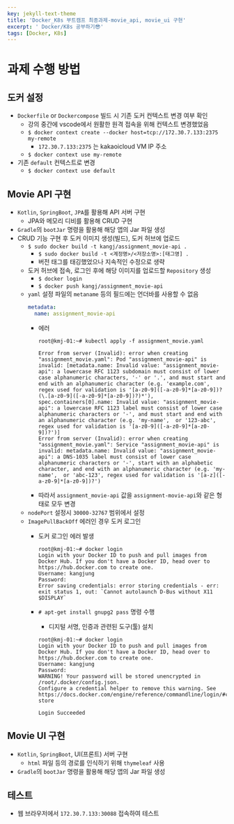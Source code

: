 ```yaml
---
key: jekyll-text-theme
title: 'Docker_K8s 부트캠프 최종과제-movie_api, movie_ui 구현'
excerpt: ' Docker/K8s 공부하기😎'
tags: [Docker, K8s]
---
```


# 과제 수행 방법

## 도커 설정
* `Dockerfile` or `Dockercompose` 빌드 시 기존 도커 컨텍스트 변경 여부 확인
  * 강의 중간에 vscode에서 원활한 원격 접속을 위해 컨텍스트 변경했었음
  * `$ docker context create --docker host=tcp://172.30.7.133:2375 my-remote`
    * `172.30.7.133:2375` 는 kakaoicloud VM IP 주소
  * `$ docker context use my-remote`
* 기존 `default` 컨텍스트로 변경
  * `$ docker context use default`

## Movie API 구현
* `Kotlin`, `SpringBoot`, `JPA`를 활용해 API 서버 구현
  * JPA와 메모리 디비를 활용해 CRUD 구현
* `Gradle`의 `bootJar` 명령을 활용해 해당 앱의 Jar 파일 생성
* CRUD 기능 구현 후 도커 이미지 생성(빌드), 도커 허브에 업로드
  * `$ sudo docker build -t kangj/assignment_movie-api .`
    * `$ sudo docker build -t <계정명>/<저장소명>:[태그명] .`
    * 버전 태그를 태깅했었으나 지속적인 수정으로 생략
  * 도커 허브에 접속, 로그인 후에 해당 이미지를 업로드할 `Repository` 생성
    * `$ docker login`
    * `$ docker push kangj/assignment_movie-api`
  * `yaml` 설정 파일의 `metaname` 등의 필드에는 언더바를 사용할 수 없음
    ~~~yaml
    metadata:
      name: assignment_movie-api
    ~~~
    * 에러
        ~~~console
        root@kmj-01:~# kubectl apply -f assignment_movie.yaml
        
        Error from server (Invalid): error when creating "assignment_movie.yaml": Pod "assignment_movie-api" is invalid: [metadata.name: Invalid value: "assignment_movie-api": a lowercase RFC 1123 subdomain must consist of lower case alphanumeric characters, '-' or '.', and must start and end with an alphanumeric character (e.g. 'example.com', regex used for validation is '[a-z0-9]([-a-z0-9]*[a-z0-9])?(\.[a-z0-9]([-a-z0-9]*[a-z0-9])?)*'), spec.containers[0].name: Invalid value: "assignment_movie-api": a lowercase RFC 1123 label must consist of lower case alphanumeric characters or '-', and must start and end with an alphanumeric character (e.g. 'my-name',  or '123-abc', regex used for validation is '[a-z0-9]([-a-z0-9]*[a-z0-9])?')]
        Error from server (Invalid): error when creating "assignment_movie.yaml": Service "assignment_movie-api" is invalid: metadata.name: Invalid value: "assignment_movie-api": a DNS-1035 label must consist of lower case alphanumeric characters or '-', start with an alphabetic character, and end with an alphanumeric character (e.g. 'my-name',  or 'abc-123', regex used for validation is '[a-z]([-a-z0-9]*[a-z0-9])?')
        ~~~
    * 따라서 `assignment_movie-api` 값을 `assignment-movie-api`와 같은 형태로 모두 변경
  * `nodePort` 설정시 `30000-32767` 범위에서 설정
  * `ImagePullBackOff` 에러인 경우 도커 로그인
    * 도커 로그인 에러 발생
      ~~~console
      root@kmj-01:~# docker login
      Login with your Docker ID to push and pull images from Docker Hub. If you don't have a Docker ID, head over to https://hub.docker.com to create one.
      Username: kangjung
      Password:
      Error saving credentials: error storing credentials - err: exit status 1, out: `Cannot autolaunch D-Bus without X11 $DISPLAY`
      ~~~
    * `# apt-get install gnupg2 pass` 명령 수행
      * 디지털 서명, 인증과 관련된 도구(툴) 설치

      ~~~console
      root@kmj-01:~# docker login
      Login with your Docker ID to push and pull images from Docker Hub. If you don't have a Docker ID, head over to https://hub.docker.com to create one.
      Username: kangjung
      Password:
      WARNING! Your password will be stored unencrypted in /root/.docker/config.json.
      Configure a credential helper to remove this warning. See
      https://docs.docker.com/engine/reference/commandline/login/#credentials-store
      
      Login Succeeded
      ~~~

## Movie UI 구현
* `Kotlin`, `SpringBoot`, UI(프론트) 서버 구현
  * `html` 파일 등의 경로를 인식하기 위해 `thymeleaf` 사용
* `Gradle`의 `bootJar` 명령을 활용해 해당 앱의 Jar 파일 생성

## 테스트
* 웹 브라우저에서 `172.30.7.133:30088` 접속하여 테스트